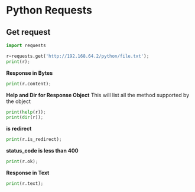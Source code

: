 # Python Requests

## Get request

```python
import requests

r=requests.get('http://192.168.64.2/python/file.txt');
print(r);
```



__Response in Bytes__
```python
print(r.content);
```


__Help and Dir for Response Object__
This will list all the method supported by the object
```python
print(help(r));
print(dir(r));
```


__is redirect__
```python
print(r.is_redirect);
```

__status_code is less than 400__
```python
print(r.ok);
```


__Response in Text__
```python
print(r.text);

```
